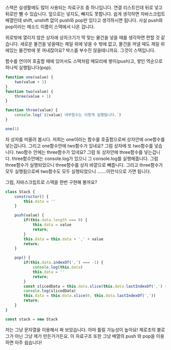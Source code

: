 스택은 실생활에도 많이 사용되는 자료구조 중 하나입니다. 연결 리스트인데 뒤로 넣고 뒤로만 뺄 수 있습니다. 앞으로는 넣지도, 빼지도 못합니다. 쉽게 생각하면 자바스크립트 배열인데 shift, unshift 없이 push와 pop만 있다고 생각하시면 됩니다. 사실 push와 pop이라는 메소드 이름이 스택에서 나온 겁니다.

위로밖에 열리지 않은 상자에 상자크기가 딱 맞는 물건을 넣을 때를 생각하면 편할 것 같습니다. 새로운 물건을 넣을때는 제일 위에 넣을 수 밖에 없고, 물건을 꺼낼 때도 제일 위에있는 물건밖에 못 꺼내잖아요? 박스를 부수진 않을테니까요. 그것이 스택입니다. 

함수를 연이어 호출할 때에 있어서도 스택처럼 메모리에 쌓이(push)고, 쌓인 역순으로 하나씩 실행됩니다(pop).
```javascript
function one(value) {
    two(value + 1)
}
function two(value) {
    three(value + 1)
}

function three(value) {
    console.log(`${value} 내부함수는 이렇게 실행됩니다.`)
}

one(1)
```
자 상자를 떠올려 봅시다. 저희는 one이라는 함수를 호출함으로써 상자안에 one함수를 넣는겁니다. 그리고 one함수안에 two함수가 있네요? 그럼 상자에 또 two함수를 넣습니다. two함수 안에는 three함수가 있네요? 그럼 또 상자안에 three함수를 넣는겁니다. three함수안에는 console.log가 있으니 그 console.log를 실행해줍니다. 그럼 three함수가 실행되었으니 three함수를 상자 바깥으로 빼줍니다. 그리고 three함수가 모두 실행됨으로써 two함수도 모두 실행되었으니 .......이런식으로 가면 됩니다.

그럼, 자바스크립트로 스택을 한번 구현해 볼까요?

```javascript
class Stack {
    constructor() {
        this.data = ''
    }

    push(value) {
        if(this.data.length === 0) {
            this.data = value
            return;
        }
        this.data = this.data + ',' + value
        return;
    }

    pop() {
        if(this.data.indexOf(',') === -1) {
            console.log(this.data)
            this.data = ''
            return;
        }
        const slicedData = this.data.slice(this.data.lastIndexOf(',') + 1, this.data.length)
        console.log(slicedData)
        this.data = this.data.slice(0, this.data.lastIndexOf(','))
        return;
    }
}

const stack = new Stack
```

저는 그냥 문자열을 이용해서 짜 보았습니다. 아마 틀릴 가능성이 높아요! 제로초의 블로그가 아닌 그냥 제가 만든거거든요. 이 자료구조 또한 그냥 배열의 push 와 pop을 이용 하면 아주 쉽습니다!

